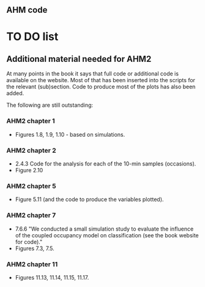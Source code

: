 ## AHM code

# TO DO list

## Additional material needed for AHM2

At many points in the book it says that full code or additional code is available on the website. Most of that has been inserted into the scripts for the relevant (sub)section. Code to produce most of the plots has also been added.

The following are still outstanding:

### AHM2 chapter 1
* Figures 1.8, 1.9, 1.10 - based on simulations.

### AHM2 chapter 2
* 2.4.3 Code for the analysis for each of the 10-min samples (occasions).
* Figure 2.10

### AHM2 chapter 5
* Figure 5.11 (and the code to produce the variables plotted).

### AHM2 chapter 7
* 7.6.6 "We conducted a small simulation study to evaluate the influence of the coupled occupancy model on classification (see the book website for code)."
* Figures 7.3, 7.5.

### AHM2 chapter 11
* Figures 11.13, 11.14, 11.15, 11.17.
